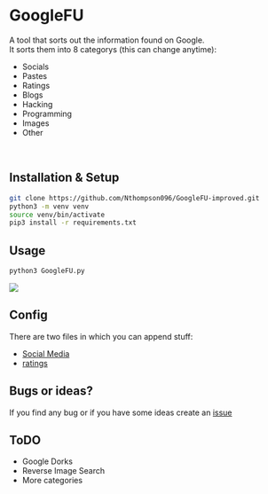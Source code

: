 # GoogleFU
A tool that sorts out the information found on Google. <br>
It sorts them into 8 categorys (this can change anytime):
 - Socials
 - Pastes
 - Ratings
 - Blogs
 - Hacking
 - Programming
 - Images
 - Other

<br>

## Installation & Setup
```bash
git clone https://github.com/Nthompson096/GoogleFU-improved.git
python3 -m venv venv
source venv/bin/activate 
pip3 install -r requirements.txt
```

## Usage
```Bash
python3 GoogleFU.py
```
![](https://i.ibb.co/58zVGz2/image.png)
<br>

## Config
There are two files in which you can append stuff:
 - [Social Media](./socials.txt)
 - [ratings](./ratings.txt)

## Bugs or ideas?
If you find any bug or if you have some ideas create an [issue](https://github.com/champmq/GoogleFU/issues)

## ToDO
 - Google Dorks
 - Reverse Image Search
 - More categories
